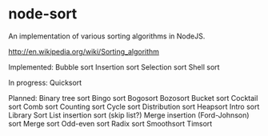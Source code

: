 node-sort
=========

An implementation of various sorting algorithms in NodeJS.

http://en.wikipedia.org/wiki/Sorting_algorithm

Implemented:
    Bubble sort
    Insertion sort
    Selection sort
    Shell sort

In progress:
    Quicksort

Planned:
    Binary tree sort
    Bingo sort
    Bogosort
    Bozosort
    Bucket sort
    Cocktail sort
    Comb sort
    Counting sort
    Cycle sort
    Distribution sort
    Heapsort
    Intro sort
    Library Sort
    List insertion sort (skip list?)
    Merge insertion (Ford-Johnson) sort
    Merge sort
    Odd-even sort
    Radix sort
    Smoothsort
    Timsort
